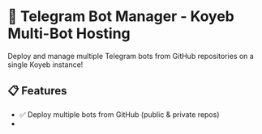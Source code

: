 # 🤖 Telegram Bot Manager - Koyeb Multi-Bot Hosting

Deploy and manage multiple Telegram bots from GitHub repositories on a single Koyeb instance!

## 📋 Features

- ✅ Deploy multiple bots from GitHub (public & private repos)
-
